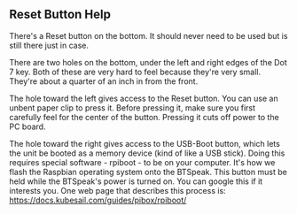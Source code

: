 ## Reset Button Help

There's a Reset button on the bottom.
It should never need to be used but is still there just in case.

There are two holes on the bottom, under the left and right edges of the Dot 7 key.
Both of these are very hard to feel because they're very small.
They're about a quarter of an inch in from the front.

The hole toward the left gives access to the Reset button.
You can use an unbent paper clip to press it.
Before pressing it, make sure you first carefully feel for the center of the button.
Pressing it cuts off power to the PC board.

The hole toward the right gives access to the USB-Boot button,
which lets the unit be booted as a memory device (kind of like a USB stick).
Doing this requires special software - rpiboot - to be on your computer.
It's how we flash the Raspbian operating system onto the BTSpeak.
This button must be held while the BTSpeak's power is turned on.
You can google this if it interests you.
One web page that describes this process is:
  https://docs.kubesail.com/guides/pibox/rpiboot/


